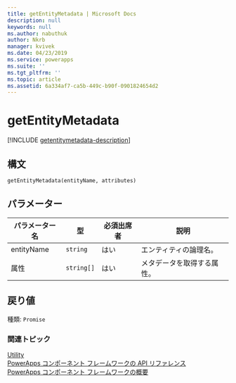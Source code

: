 ```yaml
---
title: getEntityMetadata | Microsoft Docs
description: null
keywords: null
ms.author: nabuthuk
author: Nkrb
manager: kvivek
ms.date: 04/23/2019
ms.service: powerapps
ms.suite: ''
ms.tgt_pltfrm: ''
ms.topic: article
ms.assetid: 6a334af7-ca5b-449c-b90f-0901824654d2
---
```


# <a name="getentitymetadata"></a>getEntityMetadata

[!INCLUDE [getentitymetadata-description](includes/getentitymetadata-description.md)]

## <a name="syntax"></a>構文

`getEntityMetadata(entityName, attributes)`

## <a name="parameters"></a>パラメーター

| パラメーター名|型|必須出席者|説明|
| ------------- |----|--------|-----------|
|entityName|`string`|はい|エンティティの論理名。|
|属性|`string[]`|はい|メタデータを取得する属性。

## <a name="return-value"></a>戻り値

種類: `Promise`


### <a name="related-topics"></a>関連トピック

[Utility](../utility.md)<br/>
[PowerApps コンポーネント フレームワークの API リファレンス](../../reference/index.md)<br/>
[PowerApps コンポーネント フレームワークの概要](../../overview.md)